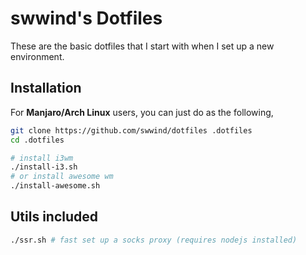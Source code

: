 # swwind's Dotfiles

These are the basic dotfiles that I start with when I set up a new environment.

## Installation

For **Manjaro/Arch Linux** users, you can just do as the following, 

```bash
git clone https://github.com/swwind/dotfiles .dotfiles
cd .dotfiles

# install i3wm
./install-i3.sh
# or install awesome wm
./install-awesome.sh
```

## Utils included

```bash
./ssr.sh # fast set up a socks proxy (requires nodejs installed)
```


